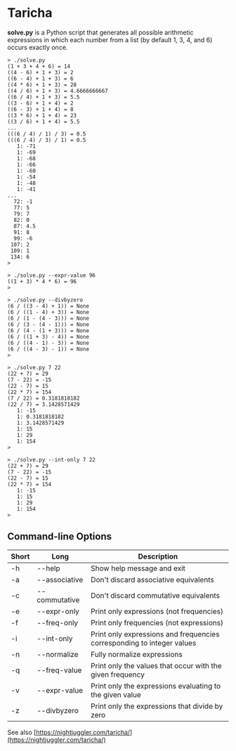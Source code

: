 # Taricha

**solve.py** is a Python script that generates all possible arithmetic expressions in which each number from a list (by default 1, 3, 4, and 6) occurs exactly once.

```
> ./solve.py
(1 + 3 + 4 + 6) = 14
((4 - 6) + 1 + 3) = 2
((6 - 4) + 1 + 3) = 6
((4 * 6) + 1 + 3) = 28
((4 / 6) + 1 + 3) = 4.6666666667
((6 / 4) + 1 + 3) = 5.5
((3 - 6) + 1 + 4) = 2
((6 - 3) + 1 + 4) = 8
((3 * 6) + 1 + 4) = 23
((3 / 6) + 1 + 4) = 5.5
...
(((6 / 4) / 1) / 3) = 0.5
(((6 / 4) / 3) / 1) = 0.5
   1: -71
   1: -69
   1: -68
   1: -66
   1: -60
   1: -54
   1: -48
   1: -41
...
  72: -1
  77: 5
  79: 7
  82: 0
  87: 4.5
  91: 8
  99: -6
 107: 2
 109: 1
 134: 6
>
```

```
> ./solve.py --expr-value 96
((1 + 3) * 4 * 6) = 96
>
```

```
> ./solve.py --divbyzero
(6 / ((3 - 4) + 1)) = None
(6 / ((1 - 4) + 3)) = None
(6 / (1 - (4 - 3))) = None
(6 / (3 - (4 - 1))) = None
(6 / (4 - (1 + 3))) = None
(6 / ((1 + 3) - 4)) = None
(6 / ((4 - 1) - 3)) = None
(6 / ((4 - 3) - 1)) = None
>
```

```
> ./solve.py 7 22
(22 + 7) = 29
(7 - 22) = -15
(22 - 7) = 15
(22 * 7) = 154
(7 / 22) = 0.3181818182
(22 / 7) = 3.1428571429
   1: -15
   1: 0.3181818182
   1: 3.1428571429
   1: 15
   1: 29
   1: 154
>
```

```
> ./solve.py --int-only 7 22
(22 + 7) = 29
(7 - 22) = -15
(22 - 7) = 15
(22 * 7) = 154
   1: -15
   1: 15
   1: 29
   1: 154
>
```

## Command-line Options

| Short | Long | Description |
|-------|------|-------------|
-h | --help        | Show help message and exit
-a | --associative | Don't discard associative equivalents
-c | --commutative | Don't discard commutative equivalents
-e | --expr-only   | Print only expressions (not frequencies)
-f | --freq-only   | Print only frequencies (not expressions)
-i | --int-only    | Print only expressions and frequencies corresponding to integer values
-n | --normalize   | Fully normalize expressions
-q | --freq-value  | Print only the values that occur with the given frequency
-v | --expr-value  | Print only the expressions evaluating to the given value
-z | --divbyzero   | Print only the expressions that divide by zero

See also [https://nightjuggler.com/taricha/](https://nightjuggler.com/taricha/)
